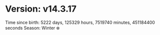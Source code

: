 # Version: v14.3.17
Time since birth: 5222 days, 125329 hours, 7519740 minutes, 451184400 seconds
Season: Winter ❄️
